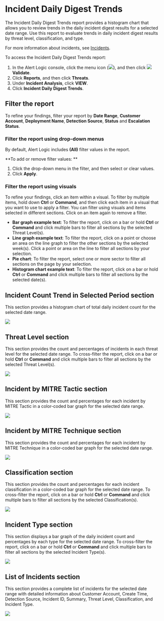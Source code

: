 # Incident Daily Digest Trends

The  Incident Daily Digest Trends report provides a histogram chart that allows you to review trends in the daily incident digest results for a selected date range.   Use this report to evaluate trends in daily incident digest results by threat level, classification, and type.

For more information about incidents, see [Incidents](../../../incidents.md).

To access the Incident Daily Digest Trends report:

1. In the Alert Logic console, click the menu icon (![](../../../../Resources/Images/dashboard/menu-icon.png)), and then click ![](../../../../Resources/Images/dashboard/validate-icon.png)**Validate**.
2. Click **Reports**, and then click **Threats**.
3. Under **Incident Analysis**, click **VIEW**.
4. Click **Incident Daily Digest Trends**.

## Filter the report

To refine your findings, filter your report by **Date Range**, **Customer Account**, **Deployment Name**, **Detection Source**, **Status** and **Escalation Status**.

### Filter the report using drop-down menus

By default, Alert Logic includes **(All)** filter values in the report.

**To add or remove filter values: **

1. Click the drop-down menu in the filter, and then select or clear values.
2. Click **Apply**.

### Filter the report using visuals

To refine your findings, click an item within a visual. To filter by multiple items, hold down **Ctrl** or **Command**, and then click each item in a visual that you want  to use to apply a filter. You can filter using visuals and items  selected in different sections. Click on an item again to remove a filter.

* **Bar graph example text**: To filter the report, click on a bar or hold **Ctrl** or **Command** and click  multiple bars to filter all sections by the selected Threat Level(s).
* **Line graph example text**: To filter the report, click on a point or choose an area on the line graph to filter the other sections by the selected week(s). Click a point or area on the line to filter all sections by your selection.
* **Pie chart**: To filter the report, select one or more sector to filter all sections on the page by your selection.
* **Histogram chart example text**: To filter the report, click on a bar or hold **Ctrl** or **Command** and click  multiple bars to filter all sections by the selected date(s).

## Incident Count Trend in Selected Period section

This section provides  a histogram chart of total daily incident count for the selected date range.

![](../../../../Resources/Images/Reports/incident-daily-digest-trends/incident-count-trend.PNG)

## Threat Level section

This section provides the count and percentages of incidents in each threat level for the selected date range. To cross-filter the report, click on a bar or hold **Ctrl** or **Command** and click  multiple bars to filter all sections by the selected Threat Level(s).

![](../../../../Resources/Images/Reports/incident-daily-digest-trends/threat-level.PNG)

## Incident by MITRE Tactic section

This section provides the count and percentages for each incident by MITRE Tactic in a color-coded bar graph for the selected date range.

![](../../../../Resources/Images/Reports/incident-daily-digest/incident-MITRE-tactic.png)

## Incident by MITRE Technique section

This section provides the count and percentages for each incident by MITRE Technique in a color-coded bar graph for the selected date range.

![](../../../../Resources/Images/Reports/incident-daily-digest/incident-MITRE-technique.png)

## Classification section

This section provides the count and percentages for each incident classification in a color-coded bar graph for the selected date range. To cross-filter the report, click on a bar or hold **Ctrl** or **Command** and click  multiple bars to filter all sections by the selected Classification(s).

![](../../../../Resources/Images/Reports/incident-daily-digest-trends/classification.PNG)

## Incident Type section

This section displays a bar graph of the daily incident count and percentages by each type for the selected date range. To cross-filter the report, click on a bar or hold **Ctrl** or **Command** and click  multiple bars to filter all sections by the selected Incident Type(s).

![](../../../../Resources/Images/Reports/incident-daily-digest-trends/incident-type.PNG)

## List of Incidents section

This section provides a complete list of incidents for the selected date range with detailed information about Customer Account, Create Time, Detection Source, Incident ID, Summary, Threat Level, Classification, and Incident Type.

![](../../../../Resources/Images/Reports/incident-daily-digest-trends/list-incidents.png)
